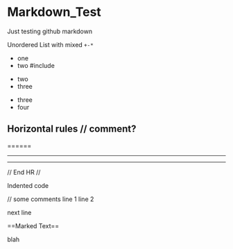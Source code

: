 # Markdown_Test
Just testing github markdown

Unordered List with mixed `+-*`
+ one
+ two \#include
- two
- three
* three
* four

<!-- comment? -->

<!--
multi
line
comment?
-->

Horizontal rules // comment?
---
======
***
___

// End HR //

Indented code

  // some comments
  line 1
  line 2
 
next line

==Marked Text==

blah
